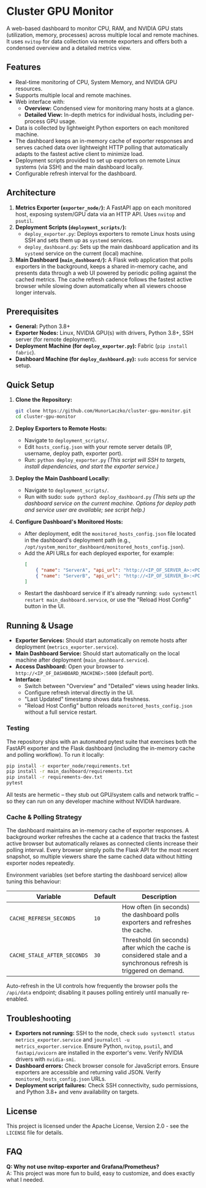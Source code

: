 # Cluster GPU Monitor

A web-based dashboard to monitor CPU, RAM, and NVIDIA GPU stats (utilization, memory, processes) across multiple local and remote machines. It uses `nvitop` for data collection via remote exporters and offers both a condensed overview and a detailed metrics view.

## Features

* Real-time monitoring of CPU, System Memory, and NVIDIA GPU resources.
* Supports multiple local and remote machines.
* Web interface with:
    * **Overview:** Condensed view for monitoring many hosts at a glance.
    * **Detailed View:** In-depth metrics for individual hosts, including per-process GPU usage.
* Data is collected by lightweight Python exporters on each monitored machine.
* The dashboard keeps an in-memory cache of exporter responses and serves cached data over lightweight HTTP polling that automatically adapts to the fastest active client to minimize load.
* Deployment scripts provided to set up exporters on remote Linux systems (via SSH) and the main dashboard locally.
* Configurable refresh interval for the dashboard.

## Architecture

1.  **Metrics Exporter (`exporter_node/`):** A FastAPI app on each monitored host, exposing system/GPU data via an HTTP API. Uses `nvitop` and `psutil`.
2.  **Deployment Scripts (`deployment_scripts/`):**
    * `deploy_exporter.py`: Deploys exporters to remote Linux hosts using SSH and sets them up as `systemd` services.
    * `deploy_dashboard.py`: Sets up the main dashboard application and its `systemd` service on the current (local) machine.
3.  **Main Dashboard (`main_dashboard/`):** A Flask web application that polls exporters in the background, keeps a shared in-memory cache, and presents data through a web UI powered by periodic polling against the cached metrics. The cache refresh cadence follows the fastest active browser while slowing down automatically when all viewers choose longer intervals.

## Prerequisites

* **General:** Python 3.8+
* **Exporter Nodes:** Linux, NVIDIA GPU(s) with drivers, Python 3.8+, SSH server (for remote deployment).
* **Deployment Machine (for `deploy_exporter.py`):** Fabric (`pip install fabric`).
* **Dashboard Machine (for `deploy_dashboard.py`):** `sudo` access for service setup.

## Quick Setup

1.  **Clone the Repository:**
    ```bash
    git clone https://github.com/HunorLaczko/cluster-gpu-monitor.git
    cd cluster-gpu-monitor
    ```

2.  **Deploy Exporters to Remote Hosts:**
    * Navigate to `deployment_scripts/`.
    * Edit `hosts_config.json` with your remote server details (IP, username, deploy path, exporter port).
    * Run: `python deploy_exporter.py`
        *(This script will SSH to targets, install dependencies, and start the exporter service.)*

3.  **Deploy the Main Dashboard Locally:**
    * Navigate to `deployment_scripts/`.
    * Run with sudo: `sudo python3 deploy_dashboard.py`
        *(This sets up the dashboard service on the current machine. Options for deploy path and service user are available; see script help.)*

4.  **Configure Dashboard's Monitored Hosts:**
    * After deployment, edit the `monitored_hosts_config.json` file located in the dashboard's deployment path (e.g., `/opt/system_monitor_dashboard/monitored_hosts_config.json`).
    * Add the API URLs for each deployed exporter, for example:
        ```json
        [
            { "name": "ServerA", "api_url": "http://<IP_OF_SERVER_A>:<PORT>/metrics" },
            { "name": "ServerB", "api_url": "http://<IP_OF_SERVER_B>:<PORT>/metrics" }
        ]
        ```
    * Restart the dashboard service if it's already running: `sudo systemctl restart main_dashboard.service`, or use the "Reload Host Config" button in the UI.

## Running & Usage

* **Exporter Services:** Should start automatically on remote hosts after deployment (`metrics_exporter.service`).
* **Main Dashboard Service:** Should start automatically on the local machine after deployment (`main_dashboard.service`).
* **Access Dashboard:** Open your browser to `http://<IP_OF_DASHBOARD_MACHINE>:5000` (default port).
* **Interface:**
    * Switch between "Overview" and "Detailed" views using header links.
    * Configure refresh interval directly in the UI.
    * "Last Updated" timestamp shows data freshness.
    * "Reload Host Config" button reloads `monitored_hosts_config.json` without a full service restart.

### Testing

The repository ships with an automated pytest suite that exercises both the FastAPI exporter and the Flask dashboard (including the in-memory cache and polling workflow). To run it locally:

```bash
pip install -r exporter_node/requirements.txt
pip install -r main_dashboard/requirements.txt
pip install -r requirements-dev.txt
pytest
```

All tests are hermetic – they stub out GPU/system calls and network traffic – so they can run on any developer machine without NVIDIA hardware.

### Cache & Polling Strategy

The dashboard maintains an in-memory cache of exporter responses. A background worker refreshes the cache at a cadence that tracks the fastest active browser but automatically relaxes as connected clients increase their polling interval. Every browser simply polls the Flask API for the most recent snapshot, so multiple viewers share the same cached data without hitting exporter nodes repeatedly.

Environment variables (set before starting the dashboard service) allow tuning this behaviour:

| Variable | Default | Description |
| --- | --- | --- |
| `CACHE_REFRESH_SECONDS` | `10` | How often (in seconds) the dashboard polls exporters and refreshes the cache. |
| `CACHE_STALE_AFTER_SECONDS` | `30` | Threshold (in seconds) after which the cache is considered stale and a synchronous refresh is triggered on demand. |

Auto-refresh in the UI controls how frequently the browser polls the `/api/data` endpoint; disabling it pauses polling entirely until manually re-enabled.

## Troubleshooting

* **Exporters not running:** SSH to the node, check `sudo systemctl status metrics_exporter.service` and `journalctl -u metrics_exporter.service`. Ensure Python, `nvitop`, `psutil`, and `fastapi/uvicorn` are installed in the exporter's venv. Verify NVIDIA drivers with `nvidia-smi`.
* **Dashboard errors:** Check browser console for JavaScript errors. Ensure exporters are accessible and returning valid JSON. Verify `monitored_hosts_config.json` URLs.
* **Deployment script failures:** Check SSH connectivity, sudo permissions, and Python 3.8+ and venv availability on targets.

## License

This project is licensed under the Apache License, Version 2.0 - see the `LICENSE` file for details.

## FAQ

**Q: Why not use nvitop-exporter and Grafana/Prometheus?**  
A: This project was more fun to build, easy to customize, and does exactly what I needed.
